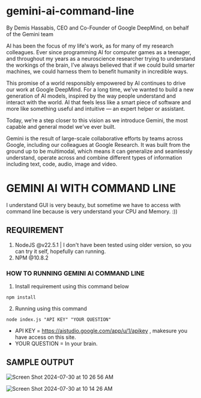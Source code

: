 # gemini-ai-command-line

By Demis Hassabis, CEO and Co-Founder of Google DeepMind, on behalf of the Gemini team

AI has been the focus of my life's work, as for many of my research colleagues. Ever since programming AI for computer games as a teenager, and throughout my years as a neuroscience researcher trying to understand the workings of the brain, I’ve always believed that if we could build smarter machines, we could harness them to benefit humanity in incredible ways.

This promise of a world responsibly empowered by AI continues to drive our work at Google DeepMind. For a long time, we’ve wanted to build a new generation of AI models, inspired by the way people understand and interact with the world. AI that feels less like a smart piece of software and more like something useful and intuitive — an expert helper or assistant.

Today, we’re a step closer to this vision as we introduce Gemini, the most capable and general model we’ve ever built.

Gemini is the result of large-scale collaborative efforts by teams across Google, including our colleagues at Google Research. It was built from the ground up to be multimodal, which means it can generalize and seamlessly understand, operate across and combine different types of information including text, code, audio, image and video.

# GEMINI AI WITH COMMAND LINE 

I understand GUI is very beauty, but sometime we have to access with command line because is very understand your CPU and Memory. :))

## REQUIREMENT

1. NodeJS @v22.5.1 | I don't have been tested using older version, so you can try it self, hopefully can running.
2. NPM @10.8.2 

### HOW TO RUNNING GEMINI AI COMMAND LINE
1. Install requirement using this command below

```Command
npm install
```

2. Running using this command

```Command
node index.js "API KEY" "YOUR QUESTION"
```

- API KEY = https://aistudio.google.com/app/u/1/apikey , makesure you have access on this site.
- YOUR QUESTION = In your brain.

## SAMPLE OUTPUT

![Screen Shot 2024-07-30 at 10 26 56 AM](https://github.com/user-attachments/assets/92753472-7516-4066-82a8-12709a290773)

![Screen Shot 2024-07-30 at 10 14 26 AM](https://github.com/user-attachments/assets/441b4eae-7ac5-4e34-866e-7d12129e4a15)
